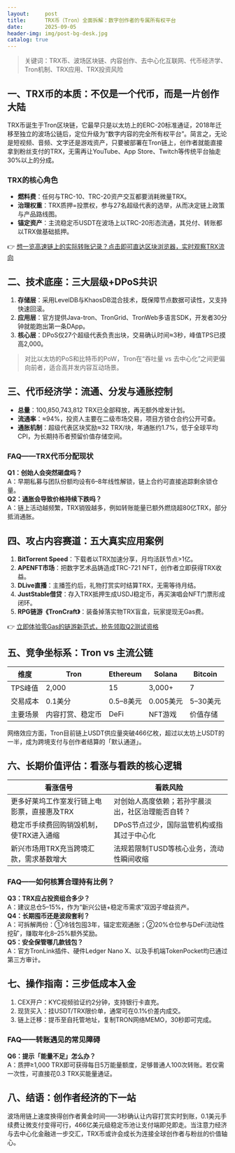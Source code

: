 ```yaml
---
layout:     post
title:      TRX币（Tron）全面拆解：数字创作者的专属所有权平台
date:       2025-09-05
header-img: img/post-bg-desk.jpg
catalog: true
---
```


> 关键词：TRX币、波场区块链、内容创作、去中心化互联网、代币经济学、Tron机制、TRX应用、TRX投资风险

## 一、TRX币的本质：不仅是一个代币，而是一片创作大陆
TRX币诞生于Tron区块链，它最早只是以太坊上的ERC-20标准通证，2018年迁移至独立的波场公链后，定位升级为“数字内容的完全所有权平台”。简言之，无论是短视频、音频、文字还是游戏资产，只要被部署在Tron链上，创作者就能直接拿到粉丝支付的TRX，无需再让YouTube、App Store、Twitch等传统平台抽走30%以上的分成。

### TRX的核心角色
- **燃料费**：任何与TRC-10、TRC-20资产交互都要消耗微量TRX。  
- **治理权重**：TRX质押=投票权，参与27名超级代表的选举，从而决定链上政策与产品路线图。  
- **锚定资产**：主流稳定币USDT在波场上以TRC-20形态流通，其兑付、转账都以TRX做基础抵押。  

👉 [想一览高速链上的实际转账记录？点击即可直达区块浏览器，实时观察TRX流向](https://okxdog.com/)

## 二、技术底座：三大层级+DPoS共识
1. **存储层**：采用LevelDB与KhaosDB混合技术，既保障节点数据可读性，又支持快速回滚。  
2. **应用层**：官方提供Java-tron、TronGrid、TronWeb多语言SDK，开发者30分钟就能跑出第一条DApp。  
3. **核心层**：DPoS仅27个超级代表负责出块，交易确认时间≈3秒，峰值TPS已摸高2,000。  

> 对比以太坊的PoS和比特币的PoW，Tron在“吞吐量 vs 去中心化”之间更偏向前者，适合高并发内容互动场景。

## 三、代币经济学：流通、分发与通胀控制
- **总量**：100,850,743,812 TRX已全部释放，再无额外增发计划。  
- **流通率**：≈94%，投资人主要在二级市场交易，项目方锁仓合约公开可查。  
- **通胀机制**：超级代表区块奖励≈32 TRX/块，年通胀约1.7%，低于全球平均CPI，为长期持币者预留价值存储空间。  

### FAQ——TRX代币分配现状
**Q1：创始人会突然砸盘吗？**  
A：早期私募与团队份额均设有6–8年线性解锁，链上合约可直接追踪剩余锁仓量。  
**Q2：通胀会导致价格持续下跌吗？**  
A：链上活动越频繁，TRX销毁越多，例如转账能量已额外燃烧超80亿TRX，部分抵消通胀。  

## 四、攻占内容赛道：五大真实应用案例
1. **BitTorrent Speed**：下载者以TRX加速分享，月均活跃节点>1亿。  
2. **APENFT市场**：把数字艺术品铸造成TRC-721 NFT，创作者立即获得TRX收益。  
3. **DLive直播**：主播签约后，礼物打赏实时结算TRX，无需等待月结。  
4. **JustStable借贷**：存入TRX抵押生成USDJ稳定币，再买演唱会NFT门票形成闭环。  
5. **RPG链游《TronCraft》**：装备掉落实物TRX盲盒，玩家提现无Gas费。  

👉 [立即体验零Gas的链游新范式，抢先领取Q2测试资格](https://okxdog.com/)

## 五、竞争坐标系：Tron vs 主流公链
| 维度        | Tron       | Ethereum   | Solana      | Bitcoin    |
|-------------|------------|------------|-------------|------------|
| TPS峰值     | 2,000      | 15         | 3,000+      | 7          |
| 交易成本    | 0.1美分    | 0.5–8美元  | 0.005美元   | 5–30美元   |
| 主要场景    | 内容打赏、稳定币 | DeFi       | NFT游戏     | 价值存储   |

网络效应方面，Tron目前链上USDT供应量突破466亿枚，超过以太坊上USDT的一半，成为跨境支付与创作者结算的「默认通道」。

## 六、长期价值评估：看涨与看跌的核心逻辑
| 看涨信号                    | 看跌风险                    |
|-----------------------------|-----------------------------|
| 更多好莱坞工作室发行链上电影票，直接惠及TRX | 对创始人高度依赖；若孙宇晨淡出，社区治理能否自转？ |
| 稳定币手续费回购销毁机制，使TRX进入通缩   | DPoS节点过少，国际监管机构或指其过于中心化   |
| 新兴市场用TRX充当跨境汇款，需求基数增大   | 法规若限制TUSD等核心业务，流动性瞬间收缩     |

### FAQ——如何核算合理持有比例？
**Q3：TRX应占投资组合多少？**  
A：建议总仓5–15%，作为“新兴公链+稳定币需求”双因子增益资产。  
**Q4：长期囤币还是波段套利？**  
A：可拆解两份：①冷钱包囤3年，锚定宏观通胀；②20%仓位参与DeFi流动性挖矿，赚取年化8–25%额外奖励。  
**Q5：安全保管哪几款钱包？**  
A：官方TronLink插件、硬件Ledger Nano X、以及手机端TokenPocket均已通过第三方审计。  

## 七、操作指南：三步低成本入金
1. CEX开户：KYC视频验证约2分钟，支持银行卡直充。  
2. 现货买入：挂USDT/TRX限价单，通常可在0.1%价差内成交。  
3. 链上迁移：提币至自托管地址，复制TRON网络MEMO，30秒即可完成。  

### FAQ——转账遇见的常见障碍
**Q6：提示「能量不足」怎么办？**  
A：质押≥1,000 TRX即可获得每日5万能量额度，足够普通人100次转账。若仅需一次性，可直接花0.3 TRX买能量通证。

## 八、结语：创作者经济的下一站
波场用链上速度换得创作者黄金时间——3秒确认让内容打赏实时到账，0.1美元手续费让微支付变得可行，466亿美元级稳定币池让支付端即兑即走。当注意力经济与去中心化金融进一步交汇，TRX币或许会成长为连接全球创作者与粉丝的价值轴心。